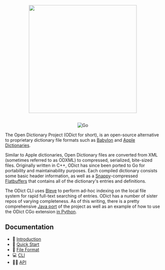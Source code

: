 <div align="center">

<img src="https://raw.githubusercontent.com/odict/odict/master/logo.jpg" width="350" />
<br/><br/>

![Go](https://github.com/TheOpenDictionary/odict/workflows/Go/badge.svg?branch=master)

</div>

The Open Dictionary Project (ODict for short), is an open-source alternative to proprietary dictionary file formats such
as [Babylon](http://www.babylon-software.com/free-dictionaries/) and
[Apple Dictionaries](https://developer.apple.com/library/content/documentation/UserExperience/Conceptual/DictionaryServicesProgGuide/Introduction/Introduction.html).

Similar to Apple dictionaries, Open Dictionary files are converted from XML (sometimes referred to as ODXML) to compressed, serialized, bite-sized files. Originally written in C++, ODict has since been ported to Go for portability and maintainability purposes. Each compiled dictionary consists some basic header information, as well as a [Snappy](https://github.com/google/snappy)-compressed [Flatbuffers](https://github.com/google/flatbuffers) that contains all of the dictionary's entries and definitions.

The ODict CLI uses [Bleve](https://github.com/blevesearch/bleve) to perform ad-hoc indexing on the local file system for rapid full-text searching of entries. ODict has a number of sister repos of varying completeness. As of this writing, there is a pretty comprehensive [Java port](https://github.com/TheOpenDictionary/odict-java) of the project as well as an example of how to use the ODict CGo extension [in Python](https://github.com/TheOpenDictionary/freedict/blob/master/odictlib.py).

## Documentation

- :wave: [Introduction](docs/introduction.md)
- :rocket: [Quick Start](docs/quick-start.md)
- :floppy_disk: [File Format](docs/format.md)
- :computer: [CLI](docs/cli.md)
- :man_technologist: [API](docs/api.md)
